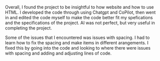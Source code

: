 Overall, I found the project to be insightful to how website and how to use HTML. I developed the code through using Chatgpt and CoPilot, then went in and edited the code myself to make the code better fit my spefications and the specifications of the project. AI was not perfect, but very useful in completing the project.

Some of the issues that I encountered was issues with spacing. I had to learn how to fix the spacing and make items in different arangements. I fixed this by going into the code and looking to where there were issues with spacing and adding and adjusting lines of code.